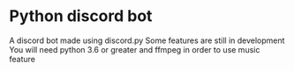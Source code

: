 ﻿# Python discord bot
A discord bot made using discord.py
Some features are still in development
You will need python 3.6 or greater and ffmpeg in order to use music feature
